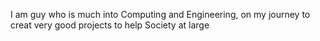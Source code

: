 I am guy who is much into Computing and Engineering, on my journey to creat very good projects to help Society at large
